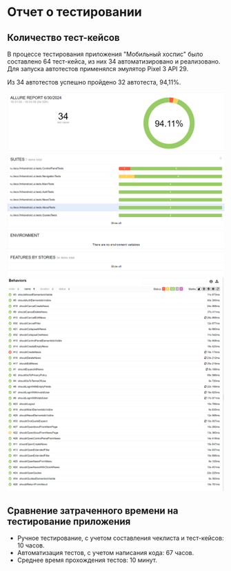 # Отчет о тестировании

## Количество тест-кейсов

В процессе тестирования приложения "Мобильный хоспис" было составлено 64 тест-кейса, из них 34 автоматизировано и реализовано. Для запуска автотестов применялся эмулятор Pixel 3 API 29.

Из 34 автотестов успешно пройдено 32 автотеста, 94,11%.

![alt text](allure_screen.png)
![alt text](allure_screen1.png)

## Сравнение затраченного времени на тестирование приложения

* Ручное тестирование, с учетом составления чеклиста и тест-кейсов: 10 часов.
* Автоматизация тестов, с учетом написания кода: 67 часов.
* Среднее время прохождения тестов: 10 минут.

